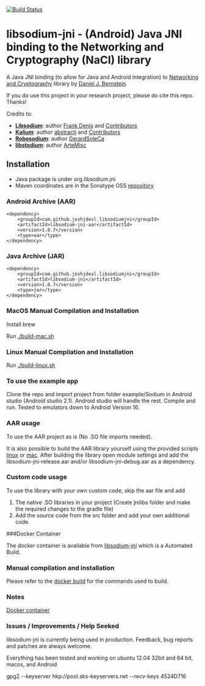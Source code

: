 [![Build Status](https://travis-ci.org/joshjdevl/libsodium-jni.svg)](https://travis-ci.org/joshjdevl/libsodium-jni)

# libsodium-jni - (Android) Java JNI binding to the Networking and Cryptography (NaCl) library 

A Java JNI binding (to allow for Java and Android integration) to [Networking and Cryptography](http://nacl.cr.yp.to/) library by [Daniel J. Bernstein](http://cr.yp.to/djb.html).

If you do use this project in your research project, please do cite this repo. Thanks!

Credits to:
* [**Libsodium**](https://github.com/jedisct1/libsodium): author [Frank Denis](https://github.com/jedisct1) and [Contributors](https://github.com/jedisct1/libsodium/graphs/contributors)
* [**Kalium**](https://github.com/abstractj/kalium): author [abstractj](https://github.com/abstractj) and [Contributors](https://github.com/abstractj/kalium/graphs/contributors)
* [**Robosodium**](https://github.com/GerardSoleCa/Robosodium): author [GerardSoleCa](https://github.com/GerardSoleCa)
* [**libstodium**](https://github.com/ArteMisc/libstodium): author [ArteMisc](https://github.com/ArteMisc)


## Installation 

* Java package is under org.libsodium.jni
* Maven coordinates are in the Sonatype OSS [repository](https://oss.sonatype.org/#nexus-search;quick~libsodium)

### Android Archive (AAR)
    <dependency>
        <groupId>com.github.joshjdevl.libsodiumjni</groupId>
        <artifactId>libsodium-jni-aar</artifactId>
        <version>1.0.7</version>
        <type>aar</type>
    </dependency>

### Java Archive (JAR)

    <dependency>
        <groupId>com.github.joshjdevl.libsodiumjni</groupId>
        <artifactId>libsodium-jni</artifactId>
        <version>1.0.7</version>
        <type>jar</type>
    </dependency>

### MacOS Manual Compilation and Installation

Install brew

Run [./build-mac.sh](build-mac.sh)

### Linux Manual Compilation and Installation

Run [./build-linux.sh](build-linux.sh)

### To use the example app
Clone the repo and import project from folder example/Sodium in Android studio (Android studio 2.1). Android studio will handle the rest.
Compile and run. Tested to emulators down to Android Version 16.

### AAR usage
To use the AAR project as is (No .SO file imports needed).


It is also possible to build the AAR library yourself using the provided scripts [linux](build-linux.sh) or [mac](build-mac.sh). After building the library open module settings and add the libsodium-jni-release.aar and/or libsodium-jni-debug.aar as a dependency.

### Custom code usage
To use the library with your own custom code, skip the aar file and add

1. The native .SO libraries in your project (Create jnilibs folder and make the required changes to the gradle file)
2. Add the source code from the src folder and add your own additional code.

###Docker Container

The docker container is available from [libsodium-jni](https://hub.docker.com/r/joshjdevl/libsodium-jni/) which is a Automated Build.

### Manual compilation and installation

Please refer to the [docker build](https://github.com/joshjdevl/libsodium-jni/blob/master/Dockerfile) for the commands used to build.
   
### Notes

[Docker container](https://hub.docker.com/r/joshjdevl/libsodium-jni/)


### Issues / Improvements / Help Seeked

libsodium-jni is currently being used in production. Feedback, bug reports and patches are always welcome.

Everything has been tested and working on ubuntu 12.04 32bit and 64 bit, macos, and Android

gpg2 --keyserver hkp://pool.sks-keyservers.net --recv-keys 4524D716
